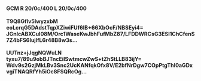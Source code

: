 #### GCM R 20/0c/400 L 20/0c/400
**T9Q8GfIv5lwyzxbM**<br/>**eoLcrqG5DAdstTqpXZiwiFUf6lB+66XbOcF/NBSEyi4=**<br/>**JGnlcABXCul08M/Orc1WaseKwJbhFufMbZ87/LFDDWRCsG3ESl1ChCfenS7Z4bFS6IujlfL6r48B8w3s...**<br/><br/>
**UUTnz+jJqgNQWuLN**<br/>**tyxu7/89u9obBJTncEilSwtmcwZwS+tZhStLLB83ijY=**<br/>**Wdv9s2GzjMkLBv3Snc2UcKANfqkOfx8V/E2bfNrDgw7COpPtgThI0aGDxvgiTNAQRfYh5iOc8FSQRcOg...**